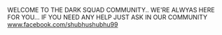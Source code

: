 WELCOME TO THE DARK SQUAD COMMUNITY.. WE'RE ALWYAS HERE FOR YOU... IF YOU NEED ANY HELP JUST ASK IN OUR COMMUNITY
www.facebook.com/shubhushubhu99